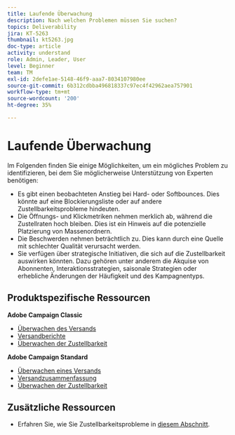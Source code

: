 ```yaml
---
title: Laufende Überwachung
description: Nach welchen Problemen müssen Sie suchen?
topics: Deliverability
jira: KT-5263
thumbnail: kt5263.jpg
doc-type: article
activity: understand
role: Admin, Leader, User
level: Beginner
team: TM
exl-id: 2defe1ae-5148-46f9-aaa7-8034107980ee
source-git-commit: 6b312cdbba496818337c97ec4f42962aea757901
workflow-type: tm+mt
source-wordcount: '200'
ht-degree: 35%

---
```


# Laufende Überwachung

Im Folgenden finden Sie einige Möglichkeiten, um ein mögliches Problem zu identifizieren, bei dem Sie möglicherweise Unterstützung von Experten benötigen:

* Es gibt einen beobachteten Anstieg bei Hard- oder Softbounces. Dies könnte auf eine Blockierungsliste oder auf andere Zustellbarkeitsprobleme hindeuten.
* Die Öffnungs- und Klickmetriken nehmen merklich ab, während die Zustellraten hoch bleiben. Dies ist ein Hinweis auf die potenzielle Platzierung von Massenordnern.
* Die Beschwerden nehmen beträchtlich zu. Dies kann durch eine Quelle mit schlechter Qualität verursacht werden.
* Sie verfügen über strategische Initiativen, die sich auf die Zustellbarkeit auswirken könnten. Dazu gehören unter anderem die Akquise von Abonnenten, Interaktionsstrategien, saisonale Strategien oder erhebliche Änderungen der Häufigkeit und des Kampagnentyps.

## Produktspezifische Ressourcen

**Adobe Campaign Classic**

* [Überwachen des Versands](https://experienceleague.adobe.com/docs/campaign-classic/using/sending-messages/monitoring-deliveries/about-delivery-monitoring.html?lang=de)
* [Versandberichte](https://experienceleague.adobe.com/docs/campaign-classic/using/reporting/reports-on-deliveries/delivery-reports.html?lang=de)
* [Überwachen der Zustellbarkeit](https://experienceleague.adobe.com/docs/campaign-classic/using/sending-messages/deliverability-management/monitoring-deliverability.html?lang=de)

**Adobe Campaign Standard**

* [Überwachen eines Versands](https://experienceleague.adobe.com/docs/campaign-standard/using/testing-and-sending/monitoring-messages/monitoring-a-delivery.html?lang=de)
* [Versandzusammenfassung](https://experienceleague.adobe.com/docs/campaign-standard/using/reporting/list-of-reports/delivery-summary.html)
* [Überwachen der Zustellbarkeit](https://experienceleague.adobe.com/docs/campaign-standard/using/testing-and-sending/managing-deliverability/monitor-deliverability.html?lang=de#testing-and-sending)

## Zusätzliche Ressourcen

* Erfahren Sie, wie Sie Zustellbarkeitsprobleme in [diesem Abschnitt](/help/additional-resources/troubleshooting.md).
